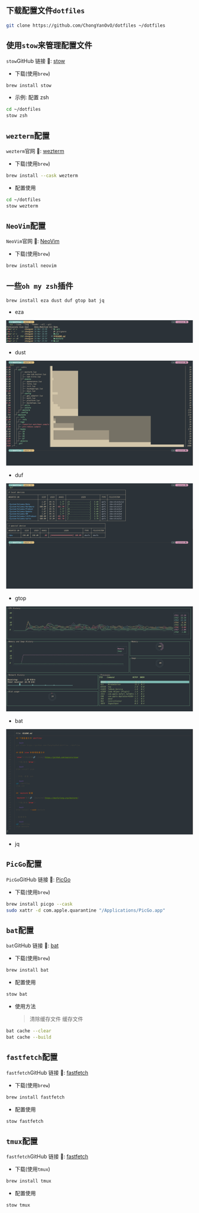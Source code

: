 ## 下载配置文件`dotfiles`

```bash
git clone https://github.com/ChongYanOvO/dotfiles ~/dotfiles
```

## 使用`stow`来管理配置文件

`stow`GitHub 链接 🔗: [stow](https://github.com/aspiers/stow)

- 下载(使用`brew`)

```bash
brew install stow
```

- 示例: 配置 zsh

```bash
cd ~/dotfiles
stow zsh
```

## `wezterm`配置

`wezterm`官网 🔗: [wezterm](https://wezfurlong.org/wezterm/)

- 下载(使用`brew`)

```bash
brew install --cask wezterm
```

- 配置使用

```bash
cd ~/dotfiles
stow wezterm
```

## `NeoVim`配置

`NeoVim`官网 🔗: [NeoVim](https://neovim.io/)

- 下载(使用`brew`)

```bash
brew install neovim
```

## 一些`oh my zsh`插件

```bash
brew install eza dust duf gtop bat jq
```

- eza

![image-20240316152112055](https://raw.githubusercontent.com/ChongYanOvO/readme-images-repo/main/image-20240316152112055.png)

- dust

![image-20240316153506018](https://raw.githubusercontent.com/ChongYanOvO/readme-images-repo/main//image-20240316153506018.png)

- duf

![image-20240316153520851](https://raw.githubusercontent.com/ChongYanOvO/readme-images-repo/main//image-20240316153520851.png)

- gtop

![image-20240316153628983](https://raw.githubusercontent.com/ChongYanOvO/readme-images-repo/main//image-20240316153628983.png)

- bat

![image-20240316153656450](https://raw.githubusercontent.com/ChongYanOvO/readme-images-repo/main//image-20240316153656450.png)

- jq

## `PicGo`配置

`PicGo`GitHub 链接 🔗: [PicGo](https://github.com/Molunerfinn/PicGo)

- 下载(使用`brew`)

```bash
brew install picgo --cask
sudo xattr -d com.apple.quarantine "/Applications/PicGo.app"
```

## `bat`配置

`bat`GitHub 链接 🔗: [bat](https://github.com/sharkdp/bat)

- 下载(使用`brew`)

```bash
brew install bat
```

- 配置使用

```bash
stow bat
```

- 使用方法
  > 清除缓存文件
  > 缓存文件

```bash
bat cache --clear
bat cache --build
```

## `fastfetch`配置

`fastfetch`GitHub 链接 🔗: [fastfetch](https://github.com/Lin-Buo-Ren/fastfetch)

- 下载(使用`brew`)

```bash
brew install fastfetch
```

- 配置使用

```bash
stow fastfetch
```

## `tmux`配置

`fastfetch`GitHub 链接 🔗: [fastfetch](https://github.com/Lin-Buo-Ren/fastfetch)

- 下载(使用`tmux`)

```bash
brew install tmux
```

- 配置使用

```bash
stow tmux
```